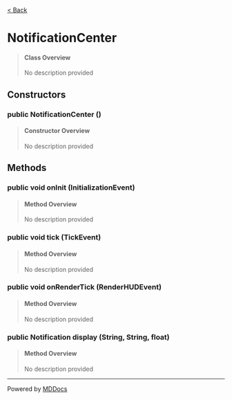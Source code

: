[< Back](../README.md)
# NotificationCenter #
>#### Class Overview ####
>No description provided
## Constructors ##
### public NotificationCenter () ###
>#### Constructor Overview ####
>No description provided
>
## Methods ##
### public void onInit (InitializationEvent) ###
>#### Method Overview ####
>No description provided
>
### public void tick (TickEvent) ###
>#### Method Overview ####
>No description provided
>
### public void onRenderTick (RenderHUDEvent) ###
>#### Method Overview ####
>No description provided
>
### public Notification display (String, String, float) ###
>#### Method Overview ####
>No description provided
>

---
Powered by [MDDocs](https://github.com/VRCube/MDDocs)